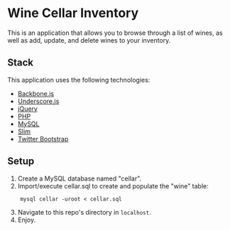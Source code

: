 # Wine Cellar Inventory

This is an application that allows you to browse through a list of wines, as
well as add, update, and delete wines to your inventory.

## Stack
This application uses the following technologies:
- [Backbone.js](http://backbonejs.org/)
- [Underscore.js](http://underscorejs.org/)
- [jQuery](http://jquery.com/)
- [PHP](http://php.net/)
- [MySQL](https://www.mysql.com/)
- [Slim](http://www.slimframework.com/)
- [Twitter Bootstrap](http://twitter.github.com/bootstrap/)

## Setup
1. Create a MySQL database named "cellar".
2. Import/execute cellar.sql to create and populate the "wine" table:
```
    mysql cellar -uroot < cellar.sql
```
3. Navigate to this repo's directory in `localhost`.
4. Enjoy.
